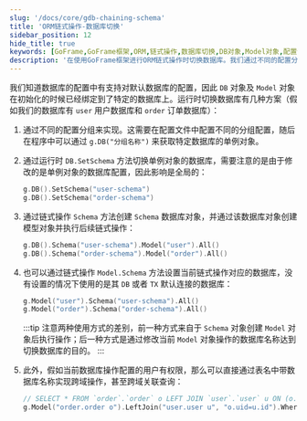 ```yaml
---
slug: '/docs/core/gdb-chaining-schema'
title: 'ORM链式操作-数据库切换'
sidebar_position: 12
hide_title: true
keywords: [GoFrame,GoFrame框架,ORM,链式操作,数据库切换,DB对象,Model对象,配置分组,Schema方法,跨域操作]
description: '在使用GoFrame框架进行ORM链式操作时切换数据库。我们通过不同的配置分组、运行时更改单例对象的数据库配置、使用Schema方法进行链式操作，以及通过表名中带数据库名称来实现多种数据库切换方案。这些方法为开发者提供了灵活的数据库操作方式。'
---
```


我们知道数据库的配置中有支持对默认数据库的配置，因此 `DB` 对象及 `Model` 对象在初始化的时候已经绑定到了特定的数据库上。运行时切换数据库有几种方案（假如我们的数据库有 `user` 用户数据库和 `order` 订单数据库）：

1. 通过不同的配置分组来实现。这需要在配置文件中配置不同的分组配置，随后在程序中可以通过 `g.DB("分组名称")` 来获取特定数据库的单例对象。
2. 通过运行时 `DB.SetSchema` 方法切换单例对象的数据库，需要注意的是由于修改的是单例对象的数据库配置，因此影响是全局的：
   ```go
   g.DB().SetSchema("user-schema")
   g.DB().SetSchema("order-schema")
   ```

3. 通过链式操作 `Schema` 方法创建 `Schema` 数据库对象，并通过该数据库对象创建模型对象并执行后续链式操作：
   ```go
   g.DB().Schema("user-schema").Model("user").All()
   g.DB().Schema("order-schema").Model("order").All()
   ```

4. 也可以通过链式操作 `Model.Schema` 方法设置当前链式操作对应的数据库，没有设置的情况下使用的是其 `DB` 或者 `TX` 默认连接的数据库：
   ```go
   g.Model("user").Schema("user-schema").All()
   g.Model("order").Schema("order-schema").All()
   ```
   :::tip
   注意两种使用方式的差别，前一种方式来自于 `Schema` 对象创建 `Model` 对象后执行操作；后一种方式是通过修改当前 `Model` 对象操作的数据库名称达到切换数据库的目的。
   :::
5. 此外，假如当前数据库操作配置的用户有权限，那么可以直接通过表名中带数据库名称实现跨域操作，甚至跨域关联查询：
   ```go
   // SELECT * FROM `order`.`order` o LEFT JOIN `user`.`user` u ON (o.uid=u.id) WHERE u.id=1 LIMIT 1
   g.Model("order.order o").LeftJoin("user.user u", "o.uid=u.id").Where("u.id", 1).One()
   ```